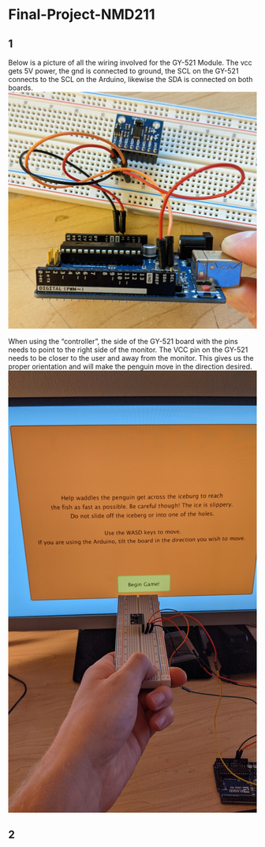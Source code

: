 # Final-Project-NMD211
## 1
Below is a picture of all the wiring involved for the GY-521 Module. The vcc gets 5V power, the gnd is connected to ground, the SCL on the GY-521 connects to the SCL on the Arduino, likewise the SDA is connected on both boards.
<img src="images/wiring-controller.jpg" width = 640>

When using the “controller”, the side of the GY-521 board with the pins needs to point to the right side of the monitor. The VCC pin on the GY-521 needs to be closer to the user and away from the monitor. This gives us the proper orientation and will make the penguin move in the direction desired.
<img src="images/controller-orientation.jpg" heigth = 640>

## 2
